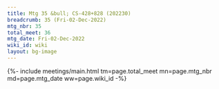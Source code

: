 ```yaml
---
title: Mtg 35 &bull; CS-428+828 (202230)
breadcrumb: 35 (Fri-02-Dec-2022)
mtg_nbr: 35
total_meet: 36
mtg_date: Fri-02-Dec-2022
wiki_id: wiki
layout: bg-image
---
```


{%- include meetings/main.html
    tm=page.total_meet
    mn=page.mtg_nbr
    md=page.mtg_date
    ww=page.wiki_id
-%}
